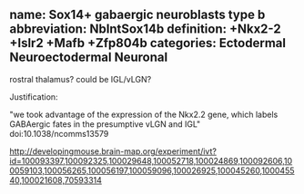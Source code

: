 name: Sox14+ gabaergic neuroblasts type b
abbreviation: NbIntSox14b
definition: +Nkx2-2 +Islr2 +Mafb +Zfp804b
categories: Ectodermal Neuroectodermal Neuronal
---

rostral thalamus? could be IGL/vLGN?

Justification:

"we took advantage of the expression of the Nkx2.2 gene, which labels GABAergic fates in the presumptive vLGN and IGL"
doi:10.1038/ncomms13579

http://developingmouse.brain-map.org/experiment/ivt?id=100093397,100092325,100029648,100052718,100024869,100092606,100059103,100056265,100056197,100059096,100026925,100045260,100045540,100021608,70593314